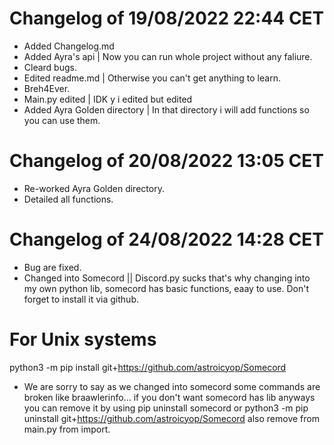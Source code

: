 # Changelog of 19/08/2022 22:44 CET

- Added Changelog.md
- Added Ayra's api | Now you can run whole project without any faliure.
- Cleard bugs.
- Edited readme.md | Otherwise you can't get anything to learn.
- Breh4Ever.
- Main.py edited | IDK y i edited but edited
- Added Ayra Golden directory | In that directory i will add functions so you can use them.

# Changelog of 20/08/2022 13:05 CET

- Re-worked Ayra Golden directory.
- Detailed all functions. 

# Changelog of 24/08/2022 14:28 CET

- Bug are fixed.
- Changed into Somecord || Discord.py sucks that's why changing into my own python lib, somecord has basic functions, eaay to use. Don't forget to install it via github.
# For Unix systems
python3 -m pip install git+https://github.com/astroicyop/Somecord 
- We are sorry to say as we changed into somecord some commands are broken like braawlerinfo... if you don't want somecord has lib anyways you can remove it by using pip uninstall somecord or python3 -m pip uninstall git+https://github.com/astroicyop/Somecord  also remove from main.py from import.
